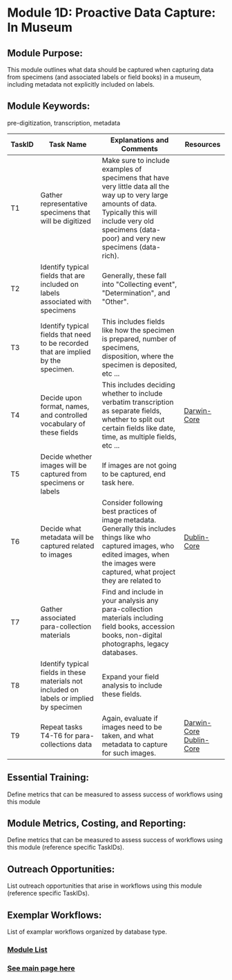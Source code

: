 # Module 1D: Proactive Data Capture: In Museum

## Module Purpose: 
This module outlines what data should be captured when capturing data from specimens (and associated labels or field books) in a museum, including metadata not explicitly included on labels. 

## Module Keywords: 
pre-digitization, transcription, metadata


| TaskID | Task Name | Explanations and Comments | Resources |
|--------|-----------|---------------------------|-----------|
|T1| Gather representative specimens that will be digitized| Make sure to include examples of specimens that have very little data all the way up to very large amounts of data. Typically this will include very old specimens (data-poor) and very new specimens (data-rich).||
|T2|Identify typical fields that are included on labels associated with specimens| Generally, these fall into "Collecting event", "Determination", and "Other".||
|T3|Identify typical fields that need to be recorded that are implied by the specimen.|This includes fields like how the specimen is prepared, number of specimens, disposition, where the specimen is deposited, etc ...||
|T4|Decide upon format, names, and controlled vocabulary of these fields|This includes deciding whether to include verbatim transcription as separate fields, whether to split out certain fields like date, time, as multiple fields, etc ...|[Darwin-Core](https://dwc.tdwg.org/terms/)|
|T5|Decide whether images will be captured from specimens or labels|If images are not going to be captured, end task here.||
|T6|Decide what metadata will be captured related to images|Consider following best practices of image metadata. Generally this includes things like who captured images, who edited images, when the images were captured, what project they are related to|[Dublin-Core](https://www.dublincore.org/specifications/dublin-core/dcmi-terms/)|
|T7|Gather associated para-collection materials|Find and include in your analysis any para-collection materials including field books, accession books, non-digital photographs, legacy databases.||
|T8|Identify typical fields in these materials not included on labels or implied by specimen|Expand your field analysis to include these fields.||
|T9|Repeat tasks T4-T6 for para-collections data|Again, evaluate if images need to be taken, and what metadata to capture for such images.|[Darwin-Core](https://dwc.tdwg.org/terms/) [Dublin-Core](https://www.dublincore.org/specifications/dublin-core/dcmi-terms/)|


## Essential Training: 
Define metrics that can be measured to assess success of workflows using this module

## Module Metrics, Costing, and Reporting: 
Define metrics that can be measured to assess success of workflows using this module (reference specific TaskIDs).

## Outreach Opportunities: 
List outreach opportunities that arise in workflows using this module (reference specific TaskIDs).

## Exemplar Workflows: 
List of examplar workflows organized by database type.

### [Module List](https://entcollnet.github.io/BugFlow/modules/)
### [See main page here](https://entcollnet.github.io/BugFlow/)
